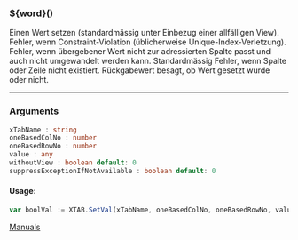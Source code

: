 ﻿### ${word}()
Einen Wert setzen (standardmässig unter Einbezug einer allfälligen View). Fehler, wenn Constraint-Violation (üblicherweise Unique-Index-Verletzung). Fehler, wenn übergebener Wert nicht zur adressierten Spalte passt und auch nicht umgewandelt werden kann. Standardmässig Fehler, wenn Spalte oder Zeile nicht existiert. Rückgabewert besagt, ob Wert gesetzt wurde oder nicht.

----

### Arguments
```ts
xTabName : string
oneBasedColNo : number
oneBasedRowNo : number
value : any
withoutView : boolean default: 0
suppressExceptionIfNotAvailable : boolean default: 0
```
#### Usage:
```ts
var boolVal := XTAB.SetVal(xTabName, oneBasedColNo, oneBasedRowNo, value, withoutView, suppressExceptionIfNotAvailable)
```

[Manuals](https://manuals.opacc.ch/docs/doku2401/F-Script/ScriptBlockFunc.XTAB.SetVal.html)
